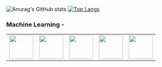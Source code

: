 <!--
<img align="center" src="https://github-readme-stats.vercel.app//api?username=amitabhadey&show_icons=true&include_all_commits=true&theme=gotham" alt="Amitabha's github stats" />
<img align="center" src="https://github-readme-stats.vercel.app/api/top-langs/?username=amitabhadey&layout=compact&theme=gotham" />
-->

![Anurag's GitHub stats](https://github-readme-stats.vercel.app/api?username=amitabhadey&show_icons=true&theme=gotham)
[![Top Langs](https://github-readme-stats.vercel.app/api/top-langs/?username=amitabhadey&layout=compact&theme=gotham)](https://github.com/amitabhadey/github-readme-stats)


### Machine Learning - 

<table>
  <tbody>
      <td width="20%" align="center">
        <img height="64px" src="https://upload.wikimedia.org/wikipedia/commons/0/05/Scikit_learn_logo_small.svg">
      </td>
       <td width="20%" align="center">
        <img height="64px" src="https://cdn.svgporn.com/logos/numpy.svg">
      </td>
      <td width="20%" align="center">
        <img height="64px" src="https://cdn.svgporn.com/logos/tensorflow.svg">
      </td>
       <td width="20%" align="center">
        <img height="64px" src="https://upload.wikimedia.org/wikipedia/commons/1/10/PyTorch_logo_icon.svg">
      </td>
      <td width="20%" align="center">
        <img height="64px" src="https://upload.wikimedia.org/wikipedia/commons/thumb/a/ae/Keras_logo.svg/2048px-Keras_logo.svg.png">
      </td>
  </tbody>
</table>
